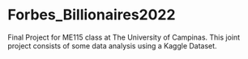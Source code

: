 # Forbes_Billionaires2022
Final Project for ME115 class at The University of Campinas.
This joint project consists of some data analysis using a Kaggle Dataset. 
